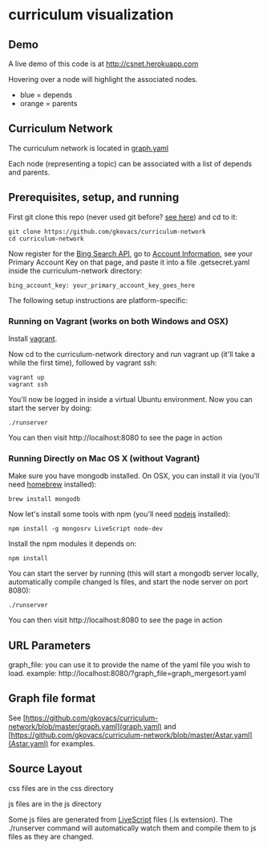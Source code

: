 # curriculum visualization

## Demo

A live demo of this code is at http://csnet.herokuapp.com

Hovering over a node will highlight the associated nodes.

* blue = depends
* orange = parents

## Curriculum Network

The curriculum network is located in [graph.yaml](https://github.com/gkovacs/curriculum-network/blob/master/graph.yaml)

Each node (representing a topic) can be associated with a list of depends and parents.

## Prerequisites, setup, and running

First git clone this repo (never used git before? [see here](https://help.github.com/articles/set-up-git/)) and cd to it:

    git clone https://github.com/gkovacs/curriculum-network
    cd curriculum-network

Now register for the [Bing Search API](https://datamarket.azure.com/dataset/bing/search), go to [Account Information](https://datamarket.azure.com/account), see your Primary Account Key on that page, and paste it into a file .getsecret.yaml inside the curriculum-network directory:

    bing_account_key: your_primary_account_key_goes_here

The following setup instructions are platform-specific:

### Running on Vagrant (works on both Windows and OSX)

Install [vagrant](https://www.vagrantup.com/).

Now cd to the curriculum-network directory and run vagrant up (it'll take a while the first time), followed by vagrant ssh:

    vagrant up
    vagrant ssh

You'll now be logged in inside a virtual Ubuntu environment. Now you can start the server by doing:

    ./runserver

You can then visit http://localhost:8080 to see the page in action

### Running Directly on Mac OS X (without Vagrant)

Make sure you have mongodb installed. On OSX, you can install it via (you'll need [homebrew](http://brew.sh/) installed):

    brew install mongodb

Now let's install some tools with npm (you'll need [nodejs](https://nodejs.org/) installed):

    npm install -g mongosrv LiveScript node-dev

Install the npm modules it depends on:

    npm install

You can start the server by running (this will start a mongodb server locally, automatically compile changed ls files, and start the node server on port 8080):

    ./runserver

You can then visit http://localhost:8080 to see the page in action

## URL Parameters

graph_file: you can use it to provide the name of the yaml file you wish to load. example: http://localhost:8080/?graph_file=graph_mergesort.yaml

## Graph file format

See [https://github.com/gkovacs/curriculum-network/blob/master/graph.yaml](graph.yaml) and [https://github.com/gkovacs/curriculum-network/blob/master/Astar.yaml](Astar.yaml) for examples.

## Source Layout

css files are in the css directory

js files are in the js directory

Some js files are generated from [LiveScript](http://livescript.net) files (.ls extension). The ./runserver command will automatically watch them and compile them to js files as they are changed.
